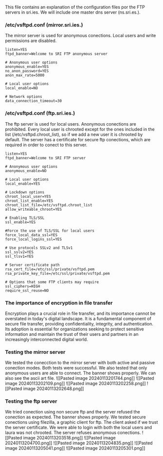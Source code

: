 This file contains an explanation of the configuration files por the FTP servers in sri.ies. We will include one master dns server (ns.sri.es.).
### /etc/vsftpd.conf (mirror.sri.ies.)
The mirror server is used for anonymous conections. Local users and write permissions are disabled.
```
listen=YES
ftpd_banner=Welcome to SRI FTP anonymous server

# Anonymous user options
anonymous_enable=YES
no_anon_password=YES
anon_max_rate=5000
  
# Local user options
local_enable=NO

# Network options
data_connection_timeout=30
```
### /etc/vsftpd.conf (ftp.sri.ies.)
The ftp server is used for local users. Anonymous conections are prohibited. Every local user is chrooted except for the ones included in the list (/etc/vsftpd.chroot_list), so if we add a new user it is chrooted by default. The server has a certificate for secure ftp conections, which are required in order to conect to this server.
```
listen=YES
ftpd_banner=Welcome to SRI FTP server
  
# Anonymous user options
anonymous_enable=NO

# Local user options
local_enable=YES

# Lockdown options
chroot_local_user=YES
chroot_list_enable=YES
chroot_list_file=/etc/vsftpd.chroot_list
allow_writeable_chroot=YES

# Enabling TLS/SSL
ssl_enable=YES

#Force the use of TLS/SSL for local users
force_local_data_ssl=YES
force_local_logins_ssl=YES

# Use protocols SSLv2 and TLSv1
ssl_sslv2=YES
ssl_tlsv1=YES

# Server certificate path
rsa_cert_file=/etc/ssl/private/vsftpd.pem
rsa_private_key_file=/etc/ssl/private/vsftpd.pem

# Options that some FTP clients may require
ssl_ciphers=HIGH
require_ssl_reuse=NO
```
### The importance of encryption in file transfer
Encryption plays a crucial role in file transfer, and its importance cannot be overstated in today's digital landscape. It is a fundamental component of secure file transfer, providing confidentiality, integrity, and authentication. Its adoption is essential for organizations seeking to protect sensitive information and maintain the trust of their users and partners in an increasingly interconnected digital world.
### Testing the mirror server
We tested the conecction to the mirror server with both active and passive conection modes. Both tests were successful. We also tested that only anonymous users are able to connect. The banner shows properly. We can also see the ascii art file.
![[Pasted image 20240113201744.png]]
![[Pasted image 20240113202109.png]]
![[Pasted image 20240113202258.png]]
![[Pasted image 20240113202648.png]]
### Testing the ftp server
We tried conection using non secure ftp and the server refused the conection as expected. The banner shows properly. We tested secure conections using filezilla, a graphic client for ftp. The client asked if we trust the server certificate. We were able to login with both the local users and laura was not chrooted. The server refuses anonymous conections.
![[Pasted image 20240113203518.png]]
![[Pasted image 20240113204700.png]]
![[Pasted image 20240113204835.png]]
![[Pasted image 20240113205041.png]]
![[Pasted image 20240113205301.png]]